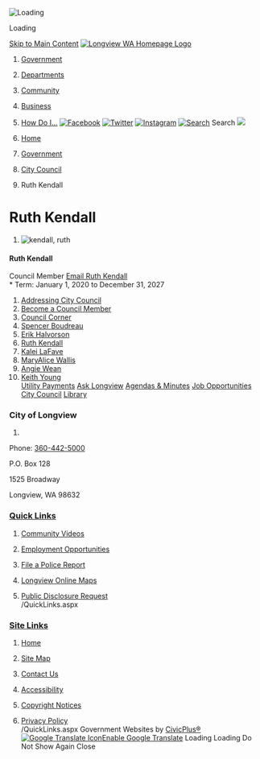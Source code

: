   ![Loading](images/515486978a89cf824d3d73bcbe676ed523f3b0c0e832166a27fe7d5f1fa25fa4.gif) 

Loading

  [Skip to Main Content](http://www.mylongview.com/629/Ruth-Kendall/#cc883eb049-a35e-4884-a11a-9946ae431c63)   [![Longview WA Homepage Logo](images/ca09e82f1bb04668c5232919e514866a7acb88459c6632300bf111292bea40e3.png)](http://www.mylongview.com)  

 1.  [Government](http://www.mylongview.com/27/Government) 
 1.  [Departments](http://www.mylongview.com/150/Departments) 
 1.  [Community](http://www.mylongview.com/31/Community) 
 1.  [Business](http://www.mylongview.com/35/Business) 
 1.  [How Do I...](http://www.mylongview.com/9/How-Do-I) 
  [![Facebook](images//ImageRepository/Document?documentID=3199)](https://www.facebook.com/CityofLongviewWA/)   [![Twitter](images//ImageRepository/Document?documentID=3205)](https://twitter.com/MyLongview)   [![Instagram](images//ImageRepository/Document?documentID=3200)](https://www.instagram.com/city_of_longview_washington/)   [![Search](images//ImageRepository/Document?documentID=3216)](http://www.mylongview.com/Search/Results) Search  ![](images/391e74a7eb6b7ff39531d47a168db2d46649fe51d9e834dedc0fba7827b7f14d.jpg)  

 1.  [Home](http://www.mylongview.com) 
 1.  [Government](http://www.mylongview.com/27/Government) 
 1.  [City Council](http://www.mylongview.com/497/City-Council) 
 1. Ruth Kendall

# Ruth Kendall

 1.  ![kendall, ruth](images/06c9b09abda96e1a95af51e78e6c96bc34648d955c82f51436acd92eacdd8624.jpg)    

#### Ruth Kendall   

 Council Member  [Email Ruth Kendall](http://www.mylongview.com/formcenter/Contact-City-Council-26/Contact-Ruth-Kendall-76)  
    * Term: January 1, 2020 to December 31, 2027    

 1.   [Addressing City Council](http://www.mylongview.com/502/Addressing-City-Council)  
 1.   [Become a Council Member](http://www.mylongview.com/522/Become-a-Council-Member)  
 1.   [Council Corner](http://www.mylongview.com/523/Council-Corner)  
 1.   [Spencer Boudreau](http://www.mylongview.com/Directory.aspx?EID=109)  
 1.   [Erik Halvorson](http://www.mylongview.com/891/Erik-Halvorson)  
 1.   [Ruth Kendall](http://www.mylongview.com/629/Ruth-Kendall)  
 1.   [Kalei LaFave](http://www.mylongview.com/894/Kalei-LaFave)  
 1.   [MaryAlice Wallis](http://www.mylongview.com/518/MaryAlice-Wallis)  
 1.   [Angie Wean](http://www.mylongview.com/Directory.aspx?EID=108)  
 1.   [Keith Young](http://www.mylongview.com/895/Keith-Young)  
  [Utility Payments](http://www.mylongview.com/402/Utility-Payments)   [Ask Longview](http://www.mylongview.com/593/ASK-Longview)   [Agendas & Minutes](http://www.mylongview.com/129/Agendas-Minutes)   [Job Opportunities](https://www.governmentjobs.com/careers/longviewwa)   [City Council](http://www.mylongview.com/497/City-Council)   [Library](http://www.mylongview.com/743/Library)  

### City of Longview

 1.    

Phone: [360-442-5000]()    

P.O. Box 128   

1525 Broadway   

Longview, WA 98632   

###  [Quick Links](http://www.mylongview.com/QuickLinks.aspx?CID=37) 

 1.  [Community Videos](http://www.mylongview.com/376/Community-Videos)  
 1.  [Employment Opportunities](https://www.governmentjobs.com/careers/longviewwa)  
 1.  [File a Police Report](http://www.mylongview.com/354/File-a-Police-Report)  

 1.  [Longview Online Maps](http://www.mylongview.com/423/Longview-Online-Maps)  
 1.  [Public Disclosure Request](https://longviewwa.mycusthelp.com/WEBAPP/_rs/supporthome.aspx)  
 /QuickLinks.aspx 

###  [Site Links](http://www.mylongview.com/QuickLinks.aspx?CID=79) 

 1.  [Home](http://www.mylongview.com)  
 1.  [Site Map](http://www.mylongview.com/sitemap)  
 1.  [Contact Us](http://www.mylongview.com/directory.aspx)  

 1.  [Accessibility](http://www.mylongview.com/accessibility)  
 1.  [Copyright Notices](http://www.mylongview.com/copyright)  
 1.  [Privacy Policy](http://www.mylongview.com/privacy)  
 /QuickLinks.aspx Government Websites by [CivicPlus®](https://connect.civicplus.com/referral)   [![Google Translate Icon](images/974ac7c51200afba585b0be92decac71a81e6cb21f9e66324d92d929fbfacae6.gif)Enable Google Translate]()  Loading Loading Do Not Show Again Close 

  []()  []()  